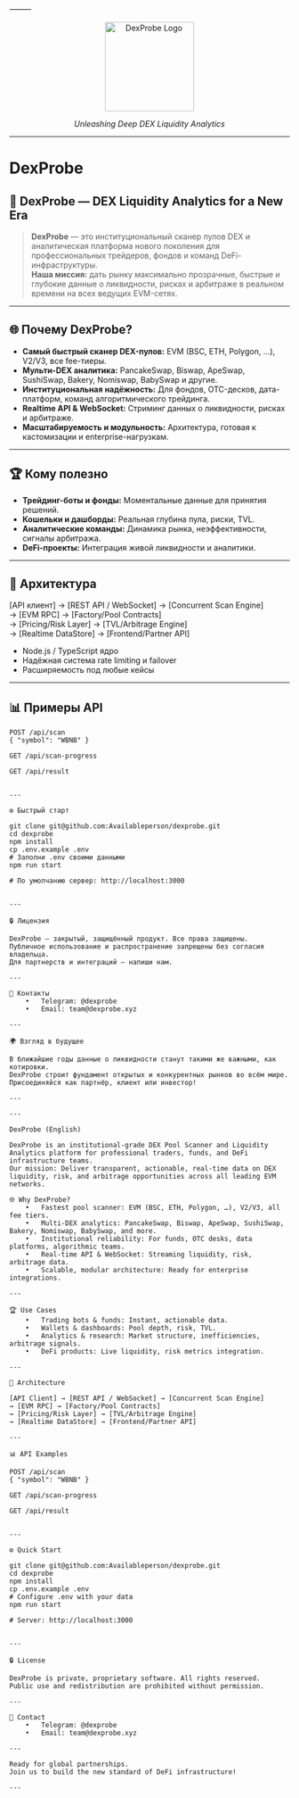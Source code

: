 
⸻


<p align="center">
  <img src="https://i.imgur.com/jNXxmuA.jpeg" alt="DexProbe Logo" width="160"/>
</p>
<p align="center"><i>Unleashing Deep DEX Liquidity Analytics</i></p>

---

# DexProbe

## 🚀 DexProbe — DEX Liquidity Analytics for a New Era

> **DexProbe** — это институциональный сканер пулов DEX и аналитическая платформа нового поколения для профессиональных трейдеров, фондов и команд DeFi-инфраструктуры.  
> **Наша миссия:** дать рынку максимально прозрачные, быстрые и глубокие данные о ликвидности, рисках и арбитраже в реальном времени на всех ведущих EVM-сетях.

---

## 🌐 Почему DexProbe?

- **Самый быстрый сканер DEX-пулов:** EVM (BSC, ETH, Polygon, ...), V2/V3, все fee-тиеры.
- **Мульти-DEX аналитика:** PancakeSwap, Biswap, ApeSwap, SushiSwap, Bakery, Nomiswap, BabySwap и другие.
- **Институциональная надёжность:** Для фондов, OTC-десков, дата-платформ, команд алгоритмического трейдинга.
- **Realtime API & WebSocket:** Стриминг данных о ликвидности, рисках и арбитраже.
- **Масштабируемость и модульность:** Архитектура, готовая к кастомизации и enterprise-нагрузкам.

---

## 🏆 Кому полезно

- **Трейдинг-боты и фонды:** Моментальные данные для принятия решений.
- **Кошельки и дашборды:** Реальная глубина пула, риски, TVL.
- **Аналитические команды:** Динамика рынка, неэффективности, сигналы арбитража.
- **DeFi-проекты:** Интеграция живой ликвидности и аналитики.

---

## 🔬 Архитектура

[API клиент] → [REST API / WebSocket] → [Concurrent Scan Engine]  
→ [EVM RPC] → [Factory/Pool Contracts]  
→ [Pricing/Risk Layer] → [TVL/Arbitrage Engine]  
→ [Realtime DataStore] → [Frontend/Partner API]

- Node.js / TypeScript ядро  
- Надёжная система rate limiting и failover  
- Расширяемость под любые кейсы

---

## 📊 Примеры API

```http
POST /api/scan
{ "symbol": "WBNB" }

GET /api/scan-progress

GET /api/result


---

⚙️ Быстрый старт

git clone git@github.com:Availableperson/dexprobe.git
cd dexprobe
npm install
cp .env.example .env
# Заполни .env своими данными
npm run start

# По умолчанию сервер: http://localhost:3000


---

🔒 Лицензия

DexProbe — закрытый, защищённый продукт. Все права защищены.
Публичное использование и распространение запрещены без согласия владельца.
Для партнерств и интеграций — напиши нам.

---

👔 Контакты
	•	Telegram: @dexprobe
	•	Email: team@dexprobe.xyz

---

🌍 Взгляд в будущее

В ближайшие годы данные о ликвидности станут такими же важными, как котировки.
DexProbe строит фундамент открытых и конкурентных рынков во всём мире.
Присоединяйся как партнёр, клиент или инвестор!

---

---

DexProbe (English)

DexProbe is an institutional-grade DEX Pool Scanner and Liquidity Analytics platform for professional traders, funds, and DeFi infrastructure teams.
Our mission: Deliver transparent, actionable, real-time data on DEX liquidity, risk, and arbitrage opportunities across all leading EVM networks.

🌐 Why DexProbe?
	•	Fastest pool scanner: EVM (BSC, ETH, Polygon, …), V2/V3, all fee tiers.
	•	Multi-DEX analytics: PancakeSwap, Biswap, ApeSwap, SushiSwap, Bakery, Nomiswap, BabySwap, and more.
	•	Institutional reliability: For funds, OTC desks, data platforms, algorithmic teams.
	•	Real-time API & WebSocket: Streaming liquidity, risk, arbitrage data.
	•	Scalable, modular architecture: Ready for enterprise integrations.

---

🏆 Use Cases
	•	Trading bots & funds: Instant, actionable data.
	•	Wallets & dashboards: Pool depth, risk, TVL.
	•	Analytics & research: Market structure, inefficiencies, arbitrage signals.
	•	DeFi products: Live liquidity, risk metrics integration.

---

🔬 Architecture

[API Client] → [REST API / WebSocket] → [Concurrent Scan Engine]
→ [EVM RPC] → [Factory/Pool Contracts]
→ [Pricing/Risk Layer] → [TVL/Arbitrage Engine]
→ [Realtime DataStore] → [Frontend/Partner API]

---

📊 API Examples

POST /api/scan
{ "symbol": "WBNB" }

GET /api/scan-progress

GET /api/result


---

⚙️ Quick Start

git clone git@github.com:Availableperson/dexprobe.git
cd dexprobe
npm install
cp .env.example .env
# Configure .env with your data
npm run start

# Server: http://localhost:3000


---

🔒 License

DexProbe is private, proprietary software. All rights reserved.
Public use and redistribution are prohibited without permission.

---

👔 Contact
	•	Telegram: @dexprobe
	•	Email: team@dexprobe.xyz

---

Ready for global partnerships.
Join us to build the new standard of DeFi infrastructure!

---

